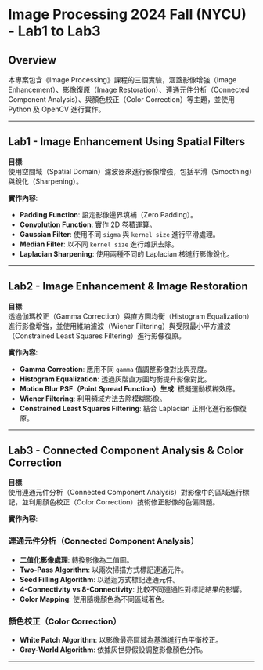 # Image Processing 2024 Fall (NYCU) - Lab1 to Lab3

## Overview
本專案包含《Image Processing》課程的三個實驗，涵蓋影像增強（Image Enhancement）、影像復原（Image Restoration）、連通元件分析（Connected Component Analysis）、與顏色校正（Color Correction）等主題，並使用 Python 及 OpenCV 進行實作。

---

## Lab1 - Image Enhancement Using Spatial Filters
**目標**:  
使用空間域（Spatial Domain）濾波器來進行影像增強，包括平滑（Smoothing）與銳化（Sharpening）。  

**實作內容**:
- **Padding Function**: 設定影像邊界填補（Zero Padding）。
- **Convolution Function**: 實作 2D 卷積運算。
- **Gaussian Filter**: 使用不同 `sigma` 與 `kernel size` 進行平滑處理。
- **Median Filter**: 以不同 `kernel size` 進行雜訊去除。
- **Laplacian Sharpening**: 使用兩種不同的 Laplacian 核進行影像銳化。

---

## Lab2 - Image Enhancement & Image Restoration
**目標**:  
透過伽瑪校正（Gamma Correction）與直方圖均衡（Histogram Equalization）進行影像增強，並使用維納濾波（Wiener Filtering）與受限最小平方濾波（Constrained Least Squares Filtering）進行影像復原。  

**實作內容**:
- **Gamma Correction**: 應用不同 `gamma` 值調整影像對比與亮度。
- **Histogram Equalization**: 透過灰階直方圖均衡提升影像對比。
- **Motion Blur PSF（Point Spread Function）生成**: 模擬運動模糊效應。
- **Wiener Filtering**: 利用頻域方法去除模糊影像。
- **Constrained Least Squares Filtering**: 結合 Laplacian 正則化進行影像復原。

---

## Lab3 - Connected Component Analysis & Color Correction
**目標**:  
使用連通元件分析（Connected Component Analysis）對影像中的區域進行標記，並利用顏色校正（Color Correction）技術修正影像的色偏問題。  

**實作內容**:
### 連通元件分析（Connected Component Analysis）
- **二值化影像處理**: 轉換影像為二值圖。
- **Two-Pass Algorithm**: 以兩次掃描方式標記連通元件。
- **Seed Filling Algorithm**: 以遞迴方式標記連通元件。
- **4-Connectivity vs 8-Connectivity**: 比較不同連通性對標記結果的影響。
- **Color Mapping**: 使用隨機顏色為不同區域著色。

### 顏色校正（Color Correction）
- **White Patch Algorithm**: 以影像最亮區域為基準進行白平衡校正。
- **Gray-World Algorithm**: 依據灰世界假設調整影像顏色分佈。

---

